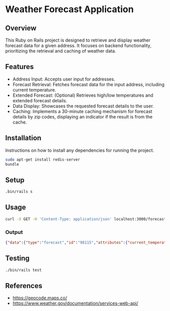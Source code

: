 # Weather Forecast Application
## Overview
This Ruby on Rails project is designed to retrieve and display weather forecast data for a given address.
It focuses on backend functionality, prioritizing the retrieval and caching of weather data.

## Features
* Address Input: Accepts user input for addresses.
* Forecast Retrieval: Fetches forecast data for the input address, including current temperature.
* Extended Forecast: (Optional) Retrieves high/low temperatures and extended forecast details.
* Data Display: Showcases the requested forecast details to the user.
* Caching: Implements a 30-minute caching mechanism for forecast details by zip codes, displaying an indicator if the result is from the cache.
## Installation
Instructions on how to install any dependencies for running the project.

```bash
sudo apt-get install redis-server
bundle
```

## Setup
```bash
.bin/rails s
```
## Usage

```bash
curl -X GET -H 'Content-Type: application/json' localhost:3000/forecasts/search?forecast[address]=123+Fake+St+Seattle+Washington+98115
```

### Output
```json
{"data":{"type":"forecast","id":"98115","attributes":{"current_temperature":52},"links":{"self":"http://localhost:3000/api/v1/forecasts/search.json?forecast[zip_code]=98115"}}}
```
## Testing

```bash
./bin/rails test
```

## References

* https://geocode.maps.co/
* https://www.weather.gov/documentation/services-web-api/